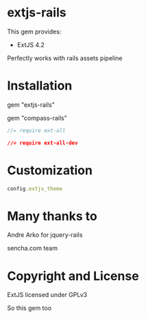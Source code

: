 # extjs-rails

This gem provides:

* ExtJS 4.2

Perfectly works with rails assets pipeline

# Installation
gem "extjs-rails"

gem "compass-rails"

``` js
//= require ext-all
```

``` css
//= require ext-all-dev
```


# Customization

``` ruby
config.extjs_theme
```

# Many thanks to
Andre Arko for jquery-rails

sencha.com team

# Copyright and License

ExtJS licensed under GPLv3

So this gem too


